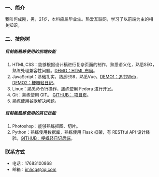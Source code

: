 
### 一、简介
我叫何成刚，男，21岁，本科应届毕业生。热爱互联网，学习了以前端为主的相关知识。

### 二、技能树

##### 目前能熟练使用的前端技能
1. HTML,CSS：能够根据设计稿进行复杂页面的制作，熟悉语义化，熟悉SEO，熟练处理兼容性问题。[DEMO：HTML 布局](https://hechenggang.github.io/2018_baidu_ife/12-15-rebuild/12-15.html)。
2. JavaScript：基础扎实，熟悉ES6，熟悉Vue。[DEMO1：追书Web](https://web.imhcg.cn/app/book)，[DEMO2：梗概轻日记](https://web.imhcg.cn/app/gengai)。
3. Linux：熟悉命令行操作，熟练使用 Fedora 进行开发。
4. Git：熟练使用 GIT。 [GITHUB： 项目页](https://github.com/hechenggang?tab=repositories)。
5. 熟练使用谷歌解决问题。

##### 目前能熟练使用的其它技能
1. Photoshop：能够熟练抠图、切片。
2. Python：熟练使用数据库，熟练使用 Flask 框架，有 RESTful API 设计经验。[GITHUB：梗概轻日记后端](https://github.com/hechenggang/genGai-backend)。

### 联系方式
- 电话：17683100868
- 邮箱：imhcg@qq.com
